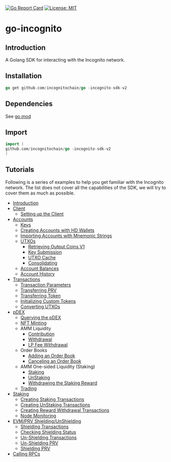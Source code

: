 [![Go Report Card](https://goreportcard.com/badge/github.com/incognitochain/go-incognito-sdk-v2)](https://goreportcard.com/report/github.com/incognitochain/go-incognito-sdk-v2) [![License: MIT](https://img.shields.io/badge/License-MIT-yellow.svg)](https://github.com/incognitochain/go-incognito-sdk-v2/blob/master/LICENSE)

# go-incognito

## Introduction

A Golang SDK for interacting with the Incognito network.

## Installation

```go
go get github.com/incognitochain/go -incognito-sdk-v2
```

## Dependencies

See [go.mod](./go.mod)

## Import

```go
import (
github.com/incognitochain/go -incognito-sdk-v2
)
```

## Tutorials

Following is a series of examples to help you get familiar with the Incognito network. The list does not cover all the
capabilities of the SDK, we will try to cover them as much as possible.

* [Introduction](tutorials/docs/intro/intro.md)
* [Client](tutorials/docs/client)
    * [Setting up the Client](tutorials/docs/client/client.md)
* [Accounts](tutorials/docs/accounts)
    * [Keys](tutorials/docs/accounts/keys.md)
    * [Creating Accounts with HD Wallets](tutorials/docs/accounts/hdwallet_create.md)
    * [Importing Accounts with Mnemonic Strings](tutorials/docs/accounts/hdwallet_import.md)
    * [UTXOs](tutorials/docs/accounts/utxo.md)
        * [Retrieving Output Coins V1](tutorials/docs/accounts/utxo_retrieve.md)
        * [Key Submission](tutorials/docs/accounts/submit_key.md)
        * [UTXO Cache](tutorials/docs/accounts/utxo_cache.md)
        * [Consolidating](tutorials/docs/accounts/consolidate.md)
    * [Account Balances](tutorials/docs/accounts/balances.md)
    * [Account History](tutorials/docs/accounts/tx_history.md)
* [Transactions](tutorials/docs/transactions)
    * [Transaction Parameters](tutorials/docs/transactions/params.md)
    * [Transferring PRV](tutorials/docs/transactions/raw_tx.md)
    * [Transferring Token](tutorials/docs/transactions/raw_tx_token.md)
    * [Initializing Custom Tokens](tutorials/docs/transactions/init_token.md)
    * [Converting UTXOs](tutorials/docs/transactions/convert.md)
* [pDEX](tutorials/docs/pdex/intro.md)
    * [Querying the pDEX](tutorials/docs/pdex/query.md)
    * [NFT Minting](tutorials/docs/pdex/nft.md)
    * AMM Liquidity
        * [Contribution](tutorials/docs/pdex/contribute.md)
        * [Withdrawal](tutorials/docs/pdex/withdraw.md)
        * [LP Fee Withdrawal](tutorials/docs/pdex/lp_fee_withdraw.md)
    * Order Books
        * [Adding an Order Book](tutorials/docs/pdex/ob_add.md)
        * [Canceling an Order Book](tutorials/docs/pdex/ob_cancel.md)
    * AMM One-sided Liquidity (Staking)
        * [Staking](tutorials/docs/pdex/stake.md)
        * [UnStaking](tutorials/docs/pdex/unstake.md)
        * [Withdrawing the Staking Reward](tutorials/docs/pdex/staking_reward_withdraw.md)
    * [Trading](tutorials/docs/pdex/trade.md)
* [Staking](tutorials/docs/staking)
    * [Creating Staking Transactions](tutorials/docs/staking/stake.md)
    * [Creating UnStaking Transactions](tutorials/docs/staking/unstake.md)
    * [Creating Reward Withdrawal Transactions](tutorials/docs/staking/withdraw_reward.md)
    * [Node Monitoring](tutorials/docs/staking/node.md)
* [EVM/PRV Shielding/UnShielding](tutorials/docs/bridge/evm/bridge.md)
    * [Shielding Transactions](tutorials/docs/bridge/evm/shield.md)
    * [Checking Shielding Status](tutorials/docs/bridge/evm/shield_status.md)
    * [Un-Shielding Transactions](tutorials/docs/bridge/evm/unshield.md)
    * [Un-Shielding PRV](tutorials/docs/bridge/evm/unshield_prv.md)
    * [Shielding PRV](tutorials/docs/bridge/evm/shield_prv.md)
* [Calling RPCs](tutorials/docs/rpc/rpc.md)
